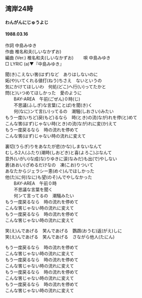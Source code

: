 ## 湾岸24時
#### わんがんにじゅうよじ
#### 1988.03.16


作詞     中島みゆき  
作曲      椎名和夫(しいなかずお)  
編曲 (Ver.) 椎名和夫(しいなかずお)　　 
唄     中島みゆき   
□ LYRIC (a)▼『中島みゆき』　   
  
  
聞(き)こえない筈(はず)など　ありはしないのに  
妬(や)いてくれる値打(ねう)ちさえ　ないというの  
気にかけてほしいわ　何処(どこ)へ行(い)ってたかと  
問(と)いつめてほしかった　愛のように  
　　BAY-AREA　午前(ごぜん)０時(じ)  
　　不思議(ふしぎ)な言葉(ことば)を聞(き)く  
　　何(なに)ンて言(い)ってるの　潮騒(しおさい)みたい  
もう一度(いちど)戻(もど)るなら　時(とき)の流(なが)れを停(と)めて  
こんな筈(はず)じゃない時(とき)の流(なが)れに変(か)えて  
もう一度戻るなら　時の流れを停めて  
こんな筈(はず)じゃない時の流れに変えて  
  
裏切(うらぎ)りをあなたが悲(かな)しまないなんて  
むしろ2人(ふたり)潮時(しおどき)と喜(よろこ)ぶなんて  
意外(いがい)な成(な)りゆきに涙(なみだ)も出(で)やしない  
蒼(あおい)ざめるだけなの　凍(こお)りついて  
あなたからジェラシー恵(めぐ)んでほしかった  
他(た)に何(なに)も望(のそ)んでやしなかった  
　　BAY-AREA　午前０時  
　　不思議な言葉を聞く  
　　何ンて言ってるの　潮騒みたい  
もう一度戻るなら　時の流れを停めて  
こんな筈じゃない時の流れに変えて  
もう一度戻るなら　時の流れを停めて  
こんな筈じゃない時の流れに変えて  
  
笑(え)んであげる　笑んであげる　鸚鵡(おうむ)返(がえ)しに  
笑(え)んであげる　笑んであげる　さながら他人(たにん)  
  
もう一度戻るなら　時の流れを停めて  
こんな筈じゃない時の流れに変えて  
もう一度戻るなら　時の流れを停めて  
こんな筈じゃない時の流れに変えて  
もう一度戻るなら　時の流れを停めて  
こんな筈じゃない時の流れに変えて  
もう一度戻るなら　時の流れを停めて  
こんな筈じゃない時の流れに変えて  